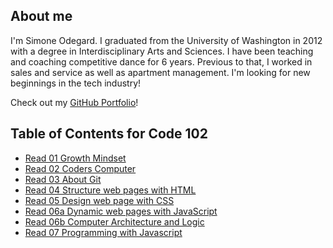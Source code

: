 ## About me
I'm Simone Odegard. I graduated from the University of Washington in 2012 with a degree in Interdisciplinary Arts and Sciences. I have been teaching and coaching competitive dance for 6 years. Previous to that, I worked in sales and service as well as apartment management. I'm looking for new beginnings in the tech industry!

Check out my [GitHub Portfolio](https://github.com/SimoneOdegard)!

## Table of Contents for Code 102
- [Read 01 Growth Mindset](class01.md)
- [Read 02 Coders Computer](class02.md)
- [Read 03 About Git](class03.md)
- [Read 04 Structure web pages with HTML](class04.md)
- [Read 05 Design web page with CSS](class05.md)
- [Read 06a Dynamic web pages with JavaScript](class06.md)
- [Read 06b Computer Architecture and Logic](class06b.md)
- [Read 07 Programming with Javascript](class07.md)